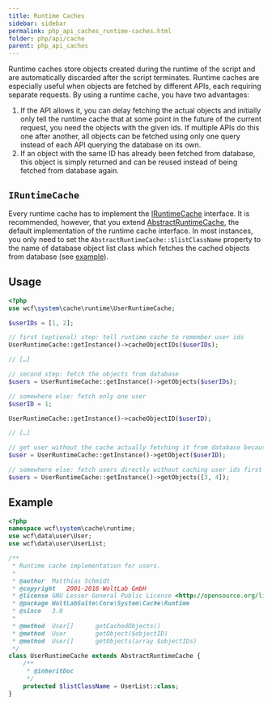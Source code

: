 ```yaml
---
title: Runtime Caches
sidebar: sidebar
permalink: php_api_caches_runtime-caches.html
folder: php/api/cache
parent: php_api_caches
---
```


Runtime caches store objects created during the runtime of the script and are automatically discarded after the script terminates.
Runtime caches are especially useful when objects are fetched by different APIs, each requiring separate requests.
By using a runtime cache, you have two advantages:

1. If the API allows it, you can delay fetching the actual objects and initially only tell the runtime cache that at some point in the future of the current request, you need the objects with the given ids.
   If multiple APIs do this one after another, all objects can be fetched using only one query instead of each API querying the database on its own.
1. If an object with the same ID has already been fetched from database, this object is simply returned and can be reused instead of being fetched from database again.


## `IRuntimeCache`

Every runtime cache has to implement the [IRuntimeCache](https://github.com/WoltLab/WCF/blob/master/wcfsetup/install/files/lib/system/cache/runtime/IRuntimeCache.class.php) interface.
It is recommended, however, that you extend [AbstractRuntimeCache](https://github.com/WoltLab/WCF/blob/master/wcfsetup/install/files/lib/system/cache/runtime/AbstractRuntimeCache.class.php), the default implementation of the runtime cache interface.
In most instances, you only need to set the `AbstractRuntimeCache::$listClassName` property to the name of database object list class which fetches the cached objects from database (see [example](#example)).


## Usage

```php
<?php
use wcf\system\cache\runtime\UserRuntimeCache;

$userIDs = [1, 2];

// first (optional) step: tell runtime cache to remember user ids
UserRuntimeCache::getInstance()->cacheObjectIDs($userIDs);

// […]

// second step: fetch the objects from database
$users = UserRuntimeCache::getInstance()->getObjects($userIDs);

// somewhere else: fetch only one user
$userID = 1;

UserRuntimeCache::getInstance()->cacheObjectID($userID);

// […]

// get user without the cache actually fetching it from database because it has already been loaded
$user = UserRuntimeCache::getInstance()->getObject($userID);

// somewhere else: fetch users directly without caching user ids first
$users = UserRuntimeCache::getInstance()->getObjects([3, 4]);
```


## Example

```php
<?php
namespace wcf\system\cache\runtime;
use wcf\data\user\User;
use wcf\data\user\UserList;

/**
 * Runtime cache implementation for users.
 *
 * @author	Matthias Schmidt
 * @copyright	2001-2016 WoltLab GmbH
 * @license	GNU Lesser General Public License <http://opensource.org/licenses/lgpl-license.php>
 * @package	WoltLabSuite\Core\System\Cache\Runtime
 * @since	3.0
 * 
 * @method	User[]		getCachedObjects()
 * @method	User		getObject($objectID)
 * @method	User[]		getObjects(array $objectIDs)
 */
class UserRuntimeCache extends AbstractRuntimeCache {
	/**
	 * @inheritDoc
	 */
	protected $listClassName = UserList::class;
}
```
